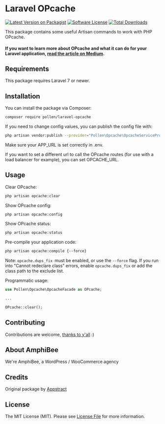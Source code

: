 # Laravel OPcache

[![Latest Version on Packagist](https://img.shields.io/packagist/v/pollen/laravel-opcache.svg?style=flat-square)](https://packagist.org/packages/appstract/laravel-opcache)
[![Software License](https://img.shields.io/badge/license-MIT-brightgreen.svg?style=flat-square)](LICENSE.md)
[![Total Downloads](https://img.shields.io/packagist/dt/pollen/laravel-opcache.svg?style=flat-square)](https://packagist.org/packages/appstract/laravel-opcache)

This package contains some useful Artisan commands to work with PHP OPcache.

#### If you want to learn more about OPcache and what it can do for your Laravel application, [read the article on Medium](https://medium.com/appstract/make-your-laravel-app-fly-with-php-opcache-9948db2a5f93#.bjrpj4h1c).

## Requirements
This package requires Laravel 7 or newer.

## Installation

You can install the package via Composer:

``` bash
composer require pollen/laravel-opcache
```

If you need to change config values, you can publish the config file with:

```bash
php artisan vendor:publish --provider="Pollen\Opcache\OpcacheServiceProvider" --tag="config"
```

Make sure your APP_URL is set correctly in .env.

If you want to set a different url to call the OPcache routes (for use with a load balancer for example),
you can set OPCACHE_URL.

## Usage

Clear OPcache:
``` bash
php artisan opcache:clear
```

Show OPcache config:
``` bash
php artisan opcache:config
```

Show OPcache status:
``` bash
php artisan opcache:status
```

Pre-compile your application code:
``` bash
php artisan opcache:compile {--force}
```
Note: `opcache.dups_fix `must be enabled, or use the `--force` flag.
If you run into "Cannot redeclare class" errors, enable `opcache.dups_fix` or add the class path to the exclude list.

Programmatic usage:

```php
use Pollen\Opcache\OpcacheFacade as OPcache;

...

OPcache::clear();
```

## Contributing

Contributions are welcome, [thanks to y'all](https://github.com/AmphiBee/laravel-opcache/graphs/contributors) :)

## About AmphiBee

We're AmphiBee, a WordPress / WooCommerce agency 

## Credits

Original package by [Appstract](https://github.com/appstract/laravel-opcache)

## License

The MIT License (MIT). Please see [License File](LICENSE.md) for more information.
